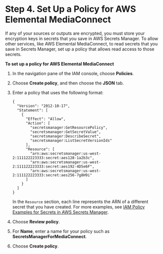 # Step 4\. Set Up a Policy for AWS Elemental MediaConnect<a name="setting-up-policy-for-mediaconnect"></a>

If any of your sources or outputs are encrypted, you must store your encryption keys in secrets that you save in AWS Secrets Manager\. To allow other services, like AWS Elemental MediaConnect, to read secrets that you save in Secrets Manager, set up a policy that allows read access to those secrets\.

**To set up a policy for AWS Elemental MediaConnect**

1. In the navigation pane of the IAM console, choose **Policies**\.

1. Choose **Create policy**, and then choose the **JSON** tab\.

1. Enter a policy that uses the following format:

   ```
   {
     "Version": "2012-10-17",
     "Statement": [
       {
         "Effect": "Allow",
         "Action": [
           "secretsmanager:GetResourcePolicy",
           "secretsmanager:GetSecretValue",
           "secretsmanager:DescribeSecret",
           "secretsmanager:ListSecretVersionIds"
         ],
         "Resource": [
           "arn:aws:secretsmanager:us-west-2:111122223333:secret:aes128-1a2b3c",
           "arn:aws:secretsmanager:us-west-2:111122223333:secret:aes192-4D5e6F",
           "arn:aws:secretsmanager:us-west-2:111122223333:secret:aes256-7g8H9i"
         ]
       }
     ]
   }
   ```

   In the `Resource` section, each line represents the ARN of a different secret that you have created\. For more examples, see [IAM Policy Examples for Secrets in AWS Secrets Manager](key-management-iam-policy-examples-for-asm-secrets.md)\.

1. Choose **Review policy**\.

1. For **Name**, enter a name for your policy such as **SecretsManagerForMediaConnect**\.

1. Choose **Create policy**\.